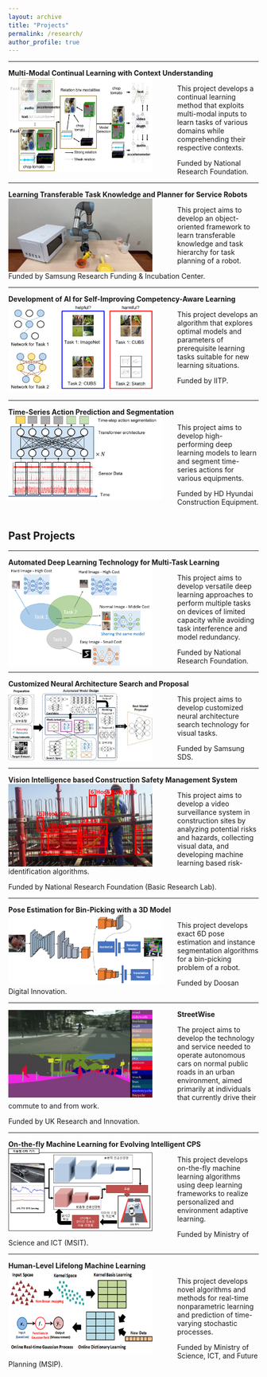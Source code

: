 ```yaml
---
layout: archive
title: "Projects"
permalink: /research/
author_profile: true
---
```


-----
**Multi-Modal Continual Learning with Context Understanding**
<img src='/images/multi-modal continual learning5.png' width="290" align="left" style="margin-right:50px">

   This project develops a continual learning method that exploits multi-modal inputs 
   to learn tasks of various domains while comprehending their respective contexts.      
   
   Funded by National Research Foundation.  <br>   

 
-----
**Learning Transferable Task Knowledge and Planner for Service Robots**
<img src='/images/samsung_robot_exp2.png' width="290" align="left" style="margin-right:50px">

   This project aims to develop an object-oriented framework 
   to learn transferable knowledge and task hierarchy for task planning of a robot.    
   
   Funded by Samsung Research Funding & Incubation Center.  <br>   


-----
**Development of AI for Self-Improving Competency-Aware Learning** 
<img src='/images/h2.png' width="290" align="left" style="margin-right:50px">       
       
   This project develops an algorithm that explores optimal models 
   and parameters of prerequisite learning tasks suitable for new learning situations.  
   
   Funded by IITP. <br><br>
   
   
-----
**Time-Series Action Prediction and Segmentation** 
<img src='/images/hyundai_heavy_equipment.png' width="310" align="left" style="margin-right:30px">        
        
   This project aims to develop high-performing deep learning models
   to learn and segment time-series actions for various equipments. 
   
   Funded by HD Hyundai Construction Equipment. <br><br>
      

## Past Projects

-----
**Automated Deep Learning Technology for Multi-Task Learning** 
<img src='/images/ADM.png' width="290" align="left" style="margin-right:50px">        
        
   This project aims to develop versatile deep learning approaches 
   to perform multiple tasks on devices of limited capacity 
   while avoiding task interference and model redundancy. 
   
   Funded by National Research Foundation. <br>


-----
**Customized Neural Architecture Search and Proposal**
<img src='/images/nas_small.jpg' width="290" align="left" style="margin-right:50px">       
       
   This project aims to develop customized neural architecture search technology 
   for visual tasks. 
   
   Funded by Samsung SDS. <br>     

   
-----
**Vision Intelligence based Construction Safety Management System** 
<img src='/images/brl.PNG' width="290" align="left" style="margin-right:50px">        
        
   This project aims to develop a video surveillance system 
   in construction sites by analyzing potential risks and hazards, collecting visual data, 
   and developing machine learning based risk-identification algorithms.
   
   Funded by National Research Foundation (Basic Research Lab). <br>
   
-----
**Pose Estimation for Bin-Picking with a 3D Model**
<img src='/images/pose.png' width="310" align="left" style="margin-right:30px"> 

   This project develops exact 6D pose estimation and 
   instance segmentation algorithms for a bin-picking problem of a robot.   
   
   Funded by Doosan Digital Innovation. <br>

-----
**StreetWise**
<img src='/images/streetwise5.png' width="290" align="left" style="margin-right:50px">    
   
   The project aims to develop the technology and service needed to operate
   autonomous cars on normal public roads in an urban environment, aimed primarily
   at individuals that currently drive their commute to and from work.  
   
   Funded by UK Research and Innovation. <br>
     
-----
**On-the-fly Machine Learning for Evolving Intelligent CPS**
<img src='/images/otfml.png' width="290" align="left" style="margin-right:50px">       
   
   This project develops on-the-fly machine learning algorithms using deep learning
   frameworks to realize personalized and environment adaptive learning.  
   
   Funded by Ministry of Science and ICT (MSIT). <br>   
  
-----  
**Human-Level Lifelong Machine Learning** 
<img src='/images/ml2.png' width="290" align="left" style="margin-right:50px">      
   
   This project develops novel algorithms and methods for real-time nonparametric
   learning and prediction of time-varying stochastic processes.  
   
   Funded by Ministry of Science, ICT, and Future Planning (MSIP).  <br>   
   
